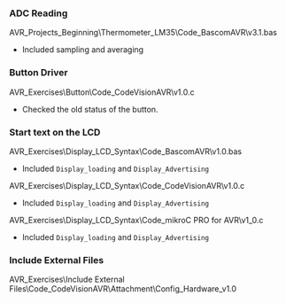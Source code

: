 ### ADC Reading

AVR_Projects_Beginning\Thermometer_LM35\Code_BascomAVR\v3.1.bas
- Included sampling and averaging

### Button Driver

AVR_Exercises\Button\Code_CodeVisionAVR\v1.0.c
- Checked the old status of the button.

### Start text on the LCD

AVR_Exercises\Display_LCD_Syntax\Code_BascomAVR\v1.0.bas
- Included `Display_loading` and `Display_Advertising`

AVR_Exercises\Display_LCD_Syntax\Code_CodeVisionAVR\v1.0.c
- Included `Display_loading` and `Display_Advertising`

AVR_Exercises\Display_LCD_Syntax\Code_mikroC PRO for AVR\v1_0.c
- Included `Display_loading` and `Display_Advertising`

### Include External Files
AVR_Exercises\Include External Files\Code_CodeVisionAVR\Attachment\Config_Hardware_v1.0


